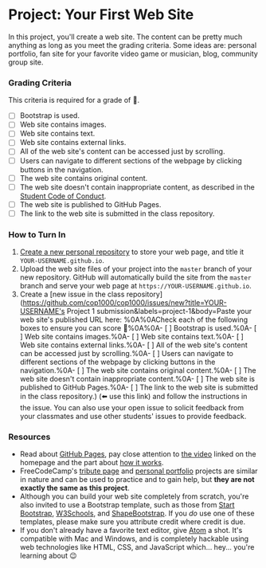 # Project: Your First Web Site

In this project, you'll create a web site. The content can be pretty much anything as long as you meet the grading criteria. Some ideas are: personal portfolio, fan site for your favorite video game or musician, blog, community group site.

### Grading Criteria

This criteria is required for a grade of :100:.

- [ ] Bootstrap is used.
- [ ] Web site contains images.
- [ ] Web site contains text.
- [ ] Web site contains external links.
- [ ] All of the web site's content can be accessed just by scrolling.
- [ ] Users can navigate to different sections of the webpage by clicking buttons in the navigation.
- [ ] The web site contains original content.
- [ ] The web site doesn't contain inappropriate content, as described in the [Student Code of Conduct](http://catalog.valenciacollege.edu/academicpoliciesprocedures/studentcodeofconduct/).
- [ ] The web site is published to GitHub Pages.
- [ ] The link to the web site is submitted in the class repository.

### How to Turn In

1. [Create a new personal repository](https://help.github.com/articles/create-a-repo/#create-a-new-repository-on-github) to store your web page, and title it `YOUR-USERNAME.github.io`.
1. Upload the web site files of your project into the `master` branch of your new repository. GitHub will automatically build the site from the `master` branch and serve your web page at `https://YOUR-USERNAME.github.io`.
1. Create a [new issue in the class repository](https://github.com/cop1000/cop1000/issues/new?title=YOUR-USERNAME's Project 1 submission&labels=project-1&body=Paste your web site's published URL here: %0A%0ACheck each of the following boxes to ensure you can score :100:%0A%0A- [ ] Bootstrap is used.%0A- [ ] Web site contains images.%0A- [ ] Web site contains text.%0A- [ ] Web site contains external links.%0A- [ ] All of the web site's content can be accessed just by scrolling.%0A- [ ] Users can navigate to different sections of the webpage by clicking buttons in the navigation.%0A- [ ] The web site contains original content.%0A- [ ] The web site doesn't contain inappropriate content.%0A- [ ] The web site is published to GitHub Pages.%0A- [ ] The link to the web site is submitted in the class repository.) (:arrow_left: use this link) and follow the instructions in the issue. You can also use your open issue to solicit feedback from your classmates and use other students' issues to provide feedback.

### Resources

- Read about [GitHub Pages](https://pages.github.com), pay close attention to [the video](https://www.youtube.com/watch?time_continue=1&v=2MsN8gpT6jY) linked on the homepage and the part about [how it works](https://youtu.be/2MsN8gpT6jY?t=58s).
- FreeCodeCamp's [tribute page](https://www.freecodecamp.com/challenges/build-a-tribute-page) and [personal portfolio](https://www.freecodecamp.com/challenges/build-a-personal-portfolio-webpage) projects are similar in nature and can be used to practice and to gain help, but **they are not exactly the same as this project**.
- Although you can build your web site completely from scratch, you're also invited to use a Bootstrap template, such as those from [Start Bootstrap](https://startbootstrap.com), [W3Schools](http://www.w3schools.com/bootstrap/bootstrap_templates.asp), and [ShapeBootstrap](https://shapebootstrap.net/free-templates). If you *do* use one of these templates, please make sure you attribute credit where credit is due.
- If you don't already have a favorite text editor, give [Atom](https://atom.io) a shot. It's compatible with Mac and Windows, and is completely hackable using web technologies like HTML, CSS, and JavaScript which... hey... you're learning about :wink:
